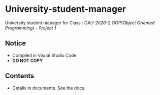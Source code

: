 # University-student-manager
University student manager for Class : *CAU-2020-2 OOP(Object Oriented Programming) - Project 1*

## Notice
- Compiled in Visual Studio Code
- **DO NOT COPY**

## Contents
- Details in documents. See the docs.

